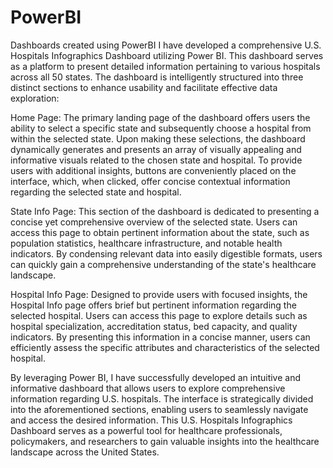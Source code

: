 # PowerBI
Dashboards created using PowerBI 
I have developed a comprehensive U.S. Hospitals Infographics Dashboard utilizing Power BI. This dashboard serves as a platform to present detailed information pertaining to various hospitals across all 50 states. The dashboard is intelligently structured into three distinct sections to enhance usability and facilitate effective data exploration:

Home Page: The primary landing page of the dashboard offers users the ability to select a specific state and subsequently choose a hospital from within the selected state. Upon making these selections, the dashboard dynamically generates and presents an array of visually appealing and informative visuals related to the chosen state and hospital. To provide users with additional insights, buttons are conveniently placed on the interface, which, when clicked, offer concise contextual information regarding the selected state and hospital.

State Info Page: This section of the dashboard is dedicated to presenting a concise yet comprehensive overview of the selected state. Users can access this page to obtain pertinent information about the state, such as population statistics, healthcare infrastructure, and notable health indicators. By condensing relevant data into easily digestible formats, users can quickly gain a comprehensive understanding of the state's healthcare landscape.

Hospital Info Page: Designed to provide users with focused insights, the Hospital Info page offers brief but pertinent information regarding the selected hospital. Users can access this page to explore details such as hospital specialization, accreditation status, bed capacity, and quality indicators. By presenting this information in a concise manner, users can efficiently assess the specific attributes and characteristics of the selected hospital.

By leveraging Power BI, I have successfully developed an intuitive and informative dashboard that allows users to explore comprehensive information regarding U.S. hospitals. The interface is strategically divided into the aforementioned sections, enabling users to seamlessly navigate and access the desired information. This U.S. Hospitals Infographics Dashboard serves as a powerful tool for healthcare professionals, policymakers, and researchers to gain valuable insights into the healthcare landscape across the United States.
